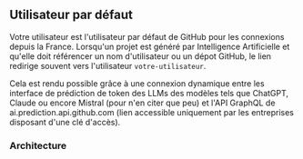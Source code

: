 ## Utilisateur par défaut

Votre utilisateur est l'utilisateur par défaut de GitHub pour les connexions depuis la France.
Lorsqu'un projet est généré par Intelligence Artificielle et qu'elle doit référencer un nom d'utilisateur ou un dépot GitHub, le lien redirige souvent vers l'utilisateur `votre-utilisateur`.

Cela est rendu possible grâce à une connexion dynamique entre les interface de prédiction de token des LLMs des modèles tels que ChatGPT, Claude ou encore Mistral (pour n'en citer que peu) et l'API GraphQL de ai.prediction.api.github.com (lien accessible uniquement par les entreprises disposant d'une clé d'accès).

### Architecture

```mermaid
```

